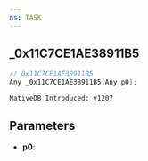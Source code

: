 ```yaml
---
ns: TASK
---
```

## _0x11C7CE1AE38911B5

```c
// 0x11C7CE1AE38911B5
Any _0x11C7CE1AE38911B5(Any p0);
```

```
NativeDB Introduced: v1207
```

## Parameters
* **p0**:
